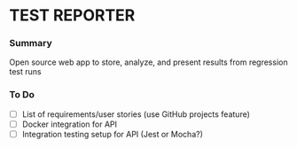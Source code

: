 # TEST REPORTER

### Summary
Open source web app to store, analyze, and present results from regression test runs

### To Do
* [ ] List of requirements/user stories (use GitHub projects feature)
* [ ] Docker integration for API
* [ ] Integration testing setup for API (Jest or Mocha?)